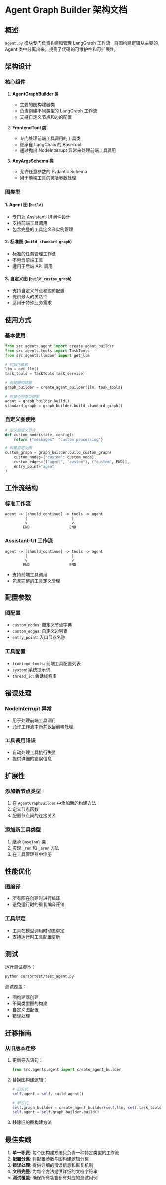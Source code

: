 # Agent Graph Builder 架构文档

## 概述

`agent.py` 模块专门负责构建和管理 LangGraph 工作流，将图构建逻辑从主要的 Agent 类中分离出来，提高了代码的可维护性和可扩展性。

## 架构设计

### 核心组件

1. **AgentGraphBuilder 类**
   - 主要的图构建器类
   - 负责创建不同类型的 LangGraph 工作流
   - 支持自定义节点和边的配置

2. **FrontendTool 类**
   - 专门处理前端工具调用的工具类
   - 继承自 LangChain 的 BaseTool
   - 通过抛出 NodeInterrupt 异常来处理前端工具调用

3. **AnyArgsSchema 类**
   - 允许任意参数的 Pydantic Schema
   - 用于前端工具的灵活参数处理

### 图类型

#### 1. Agent 图 (`build`)
- 专门为 Assistant-UI 组件设计
- 支持前端工具调用
- 包含完整的工具定义和实例管理

#### 2. 标准图 (`build_standard_graph`)
- 标准的任务管理工作流
- 不包含前端工具
- 适用于后端 API 调用

#### 3. 自定义图 (`build_custom_graph`)
- 支持自定义节点和边的配置
- 提供最大的灵活性
- 适用于特殊业务需求

## 使用方式

### 基本使用

```python
from src.agents.agent import create_agent_builder
from src.agents.tools import TaskTools
from src.agents.llmconf import get_llm

# 初始化依赖
llm = get_llm()
task_tools = TaskTools(task_service)

# 创建图构建器
graph_builder = create_agent_builder(llm, task_tools)

# 构建不同类型的图
agent = graph_builder.build()
standard_graph = graph_builder.build_standard_graph()
```

### 自定义图使用

```python
# 定义自定义节点
def custom_node(state, config):
    return {"messages": "custom processing"}

# 构建自定义图
custom_graph = graph_builder.build_custom_graph(
    custom_nodes={"custom": custom_node},
    custom_edges=[("agent", "custom"), ("custom", END)],
    entry_point="agent"
)
```

## 工作流结构

### 标准工作流
```
agent -> [should_continue] -> tools -> agent
         |                    |
         v                    v
        END                  END
```

### Assistant-UI 工作流
```
agent -> [should_continue] -> tools -> agent
         |                    |
         v                    v
        END                  END
```
- 支持前端工具调用
- 包含完整的工具定义管理

## 配置参数

### 图配置
- `custom_nodes`: 自定义节点字典
- `custom_edges`: 自定义边列表
- `entry_point`: 入口节点名称

### 工具配置
- `frontend_tools`: 前端工具配置列表
- `system`: 系统提示词
- `thread_id`: 会话线程ID

## 错误处理

### NodeInterrupt 异常
- 用于处理前端工具调用
- 允许工作流中断并返回前端处理

### 工具调用错误
- 自动处理工具执行失败
- 提供详细的错误信息

## 扩展性

### 添加新节点类型
1. 在 `AgentGraphBuilder` 中添加新的构建方法
2. 定义节点函数
3. 配置节点间的连接关系

### 添加新工具类型
1. 继承 `BaseTool` 类
2. 实现 `_run` 和 `_arun` 方法
3. 在工具管理器中注册

## 性能优化

### 图编译
- 所有图在创建时进行编译
- 避免运行时的重复编译开销

### 工具绑定
- 工具在模型调用时动态绑定
- 支持运行时工具配置更新

## 测试

运行测试脚本：
```bash
python cursortest/test_agent.py
```

测试覆盖：
- 图构建器创建
- 不同类型图的构建
- 自定义图配置
- 错误处理

## 迁移指南

### 从旧版本迁移
1. 更新导入语句：
   ```python
   from src.agents.agent import create_agent_builder
   ```

2. 替换图构建逻辑：
   ```python
   # 旧方式
   self.agent = self._build_agent()
   
   # 新方式
   self.graph_builder = create_agent_builder(self.llm, self.task_tools)
   self.agent = self.graph_builder.build()
   ```

3. 移除旧的图构建方法

## 最佳实践

1. **单一职责**: 每个图构建方法只负责一种特定类型的工作流
2. **配置分离**: 将配置参数与图构建逻辑分离
3. **错误处理**: 提供详细的错误信息和恢复机制
4. **文档完整**: 为每个方法提供详细的文档字符串
5. **测试覆盖**: 确保所有功能都有对应的测试用例
